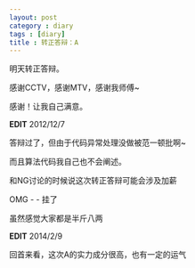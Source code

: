 ```yaml
---
layout: post
category : diary
tags : [diary]
title : 转正答辩：A
---
```


明天转正答辩。

感谢CCTV，感谢MTV，感谢我师傅~

感谢！让我自己满意。

**EDIT** 2012/12/7

答辩过了，但由于代码异常处理没做被范一顿批啊~

而且算法代码我自己也不会阐述。

和NG讨论的时候说这次转正答辩可能会涉及加薪

OMG - - 挂了

虽然感觉大家都是半斤八两

**EDIT** 2014/2/9

回首来看，这次A的实力成分很高，也有一定的运气